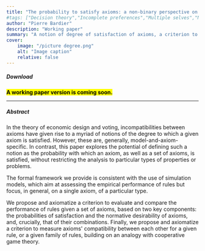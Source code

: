 ```yaml
---
title: "The probability to satisfy axioms: a non-binary perspective on economic design, voting and social choice"
#tags: ["Decision theory","Incomplete preferences","Multiple selves","Non-obvious manipulability"]
author: "Pierre Bardier"
description: "Working paper" 
summary: "A notion of degree of satisfaction of axioms, a criterion to compare rules, a measure of axioms' compatibility." 
cover:
    image: "/picture degree.png"
    alt: "Image caption"
    relative: false
---
```


##### Download

**<mark class="blue">A working paper version is coming soon.</mark>**

---

##### Abstract

In the theory of economic design and voting, incompatibilities between axioms have given rise to a myriad of notions of the degree to which a given axiom is satisfied. However, these are, generally, model-and-axiom-specific. In contrast, this paper explores the potential of defining such a notion as the probability with which an axiom, as well as a set of axioms, is satisfied, without restricting the analysis to particular types of properties or problems. 
 
The formal framework we provide is consistent with the use of simulation models, which aim at assessing the empirical performance of rules but focus, in general, on a single axiom, of a particular type.
 
We propose and axiomatize a criterion to evaluate and compare the performance of rules given a set of axioms, based on two key components: the probabilities of satisfaction and the normative desirability of axioms, and, crucially, that of their combinations. Finally, we propose and axiomatize a criterion to measure axioms' compatibility between each other for a given rule, or a given family of rules, building on an analogy with cooperative game theory.